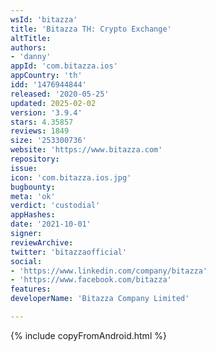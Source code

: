 ```yaml
---
wsId: 'bitazza'
title: 'Bitazza TH: Crypto Exchange'
altTitle: 
authors:
- 'danny'
appId: 'com.bitazza.ios'
appCountry: 'th'
idd: '1476944844'
released: '2020-05-25'
updated: 2025-02-02
version: '3.9.4'
stars: 4.35857
reviews: 1849
size: '253300736'
website: 'https://www.bitazza.com'
repository: 
issue: 
icon: 'com.bitazza.ios.jpg'
bugbounty: 
meta: 'ok'
verdict: 'custodial'
appHashes: 
date: '2021-10-01'
signer: 
reviewArchive: 
twitter: 'bitazzaofficial'
social:
- 'https://www.linkedin.com/company/bitazza'
- 'https://www.facebook.com/bitazza'
features: 
developerName: 'Bitazza Company Limited'

---
```


{% include copyFromAndroid.html %}
